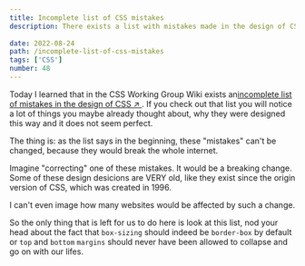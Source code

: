 ```yaml
---
title: Incomplete list of CSS mistakes
description: There exists a list with mistakes made in the design of CSS, that can't be corrected because it would break the internet
  
date: 2022-08-24
path: /incomplete-list-of-css-mistakes
tags: ['CSS']
number: 48
---
```


Today I learned that in the CSS Working Group Wiki exists an<a href="https://wiki.csswg.org/ideas/mistakes" target="_blank">incomplete list of mistakes in the design of CSS &#8599; </a>. If you check out that list you will notice a lot of things you maybe already thought about, why they were designed this way and it does not seem perfect.

The thing is: as the list says in the beginning, these "mistakes" can't be changed, because they would break the whole internet.

Imagine "correcting" one of these mistakes. It would be a breaking change. Some of these design desicions are VERY old, like they exist since the origin version of CSS, which was created in 1996. 

I can't even image how many websites would be affected by such a change.
 
So the only thing that is left for us to do here is look at this list, nod your head about the fact that `box-sizing` should indeed be `border-box` by default or `top` and `bottom` `margins` should never have been allowed to collapse and go on with our lifes.
